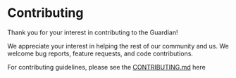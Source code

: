 # Contributing

Thank you for your interest in contributing to the Guardian!

We appreciate your interest in helping the rest of our community and us. We welcome bug reports, feature requests, and code contributions.

For contributing guidelines, please see the [CONTRIBUTING.md](https://github.com/hashgraph/guardian/blob/develop/CONTRIBUTING.md) here
